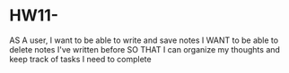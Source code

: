 # HW11-
AS A user, I want to be able to write and save notes I WANT to be able to delete notes I've written before SO THAT I can organize my thoughts and keep track of tasks I need to complete
